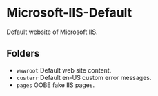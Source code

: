 # Microsoft-IIS-Default

Default website of Microsoft IIS.

## Folders

-   `wwwroot` Default web site content.
-   `custerr` Default en-US custom error messages.
-   `pages` OOBE fake IIS pages.
